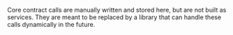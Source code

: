 Core contract calls are manually written and stored here, but are not built as services.
They are meant to be replaced by a library that can handle these calls dynamically in the future.